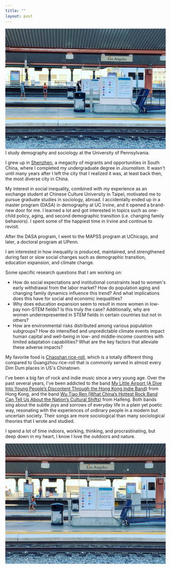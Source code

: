 ```yaml
---
title: ""
layout: post
---
```

![LA2](/assets/LA1.jpg)
I study demography and sociology at the University of Pennsylvania.  

I grew up in [Shenzhen](https://www.archdaily.com/932731/the-curious-history-and-beauty-of-shenzhens-urban-villages), a megacity of migrants and opportunities in South China, where I completed my undergraduate degree in *Journalism*. It wasn't until many years after I left the city that I realized it was, at least back then, the most diverse city in China.  

My interest in social inequality, combined with my experience as an exchange student at Chinese Culture University in Taipei, motivated me to pursue graduate studies in sociology, abroad. I accidentally ended up in a master program (DASA) in demography at UC Irvine, and it opened a brand-new door for me. I learned a lot and got interested in topics such as one-child policy, aging, and second demographic transition (i.e. changing family behaviors). I spent some of the happiest time in Irvine and continue to revisit.  

After the DASA program, I went to the MAPSS program at UChicago, and later, a doctoral program at UPenn.  

I am interested in how inequality is produced, maintained, and strengthened during fast or slow social changes such as demographic transition, education expansion, and climate change.  

Some specific research questions that I am working on:  
  * How do social expectations and institutional constraints lead to women's early withdrawal from the labor market? How do population aging and changing family dynamics influence this trend? And what implications does this have for social and economic inequalities?
  * Why does education expansion seem to result in more women in low-pay non-STEM fields? Is this truly the case? Additionally, why are women underrepresented in STEM fields in certain countries but not in others?
  * How are environmental risks distributed among various population subgroups? How do intensified and unpredictable climate events impact human capital and well-being in low- and middle-income countries with limited adaptation capabilities? What are the key factors that alleviate these adverse impacts?
  
My favorite food is [Chaoshan rice-roll](https://www.youtube.com/watch?v=OOJsyC1Kpew), which is a totally different thing compared to Guangzhou rice-roll that is commonly served in almost every Dim Dum places in US's Chinatown.  

I've been a big fan of rock and indie music since a very young age. Over the past several years, I've been addicted to the band [My Little Airport (A Dive Into Young People’s Discontent Through the Hong Kong Indie Band)](https://hongkongfp.com/2021/11/19/a-dive-into-young-peoples-discontent-through-the-hong-kong-indie-band-my-little-airport/) from Hong Kong, and the band [Wu Tiao Ren (What China’s Hottest Rock Band Can Tell Us About the Nation’s Cultural Shifts)](https://fairbank.fas.harvard.edu/events/what-chinas-coolest-rock-band-can-tell-us-about-the-nations-cultural-shifts/) from Haifeng. Both bands sing about the subtle joys and sorrows of everyday life in a plain yet poetic way, resonating with the experiences of ordinary people in a modern but uncertain society. Their songs are more sociological than many sociological theories that I wrote and studied. 

I spend a lot of time indoors, working, thinking, and procrastinating, but deep down in my heart, I know I love the outdoors and nature. 

![LA2](/assets/LA2.jpg)

